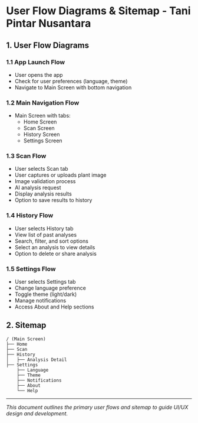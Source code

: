 # User Flow Diagrams & Sitemap - Tani Pintar Nusantara

## 1. User Flow Diagrams

### 1.1 App Launch Flow
- User opens the app
- Check for user preferences (language, theme)
- Navigate to Main Screen with bottom navigation

### 1.2 Main Navigation Flow
- Main Screen with tabs:
  - Home Screen
  - Scan Screen
  - History Screen
  - Settings Screen

### 1.3 Scan Flow
- User selects Scan tab
- User captures or uploads plant image
- Image validation process
- AI analysis request
- Display analysis results
- Option to save results to history

### 1.4 History Flow
- User selects History tab
- View list of past analyses
- Search, filter, and sort options
- Select an analysis to view details
- Option to delete or share analysis

### 1.5 Settings Flow
- User selects Settings tab
- Change language preference
- Toggle theme (light/dark)
- Manage notifications
- Access About and Help sections

## 2. Sitemap

```
/ (Main Screen)
├── Home
├── Scan
├── History
│   ├── Analysis Detail
├── Settings
    ├── Language
    ├── Theme
    ├── Notifications
    ├── About
    └── Help
```

---

*This document outlines the primary user flows and sitemap to guide UI/UX design and development.*
